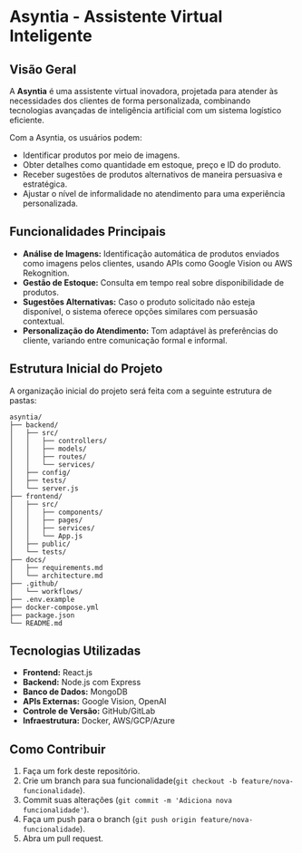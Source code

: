 # Asyntia - Assistente Virtual Inteligente

## Visão Geral
A **Asyntia** é uma assistente virtual inovadora, projetada para atender às necessidades dos clientes de forma personalizada, combinando tecnologias avançadas de inteligência artificial com um sistema logístico eficiente. 

Com a Asyntia, os usuários podem:
- Identificar produtos por meio de imagens.
- Obter detalhes como quantidade em estoque, preço e ID do produto.
- Receber sugestões de produtos alternativos de maneira persuasiva e estratégica.
- Ajustar o nível de informalidade no atendimento para uma experiência personalizada.

## Funcionalidades Principais
- **Análise de Imagens:** Identificação automática de produtos enviados como imagens pelos clientes, usando APIs como Google Vision ou AWS Rekognition.
- **Gestão de Estoque:** Consulta em tempo real sobre disponibilidade de produtos.
- **Sugestões Alternativas:** Caso o produto solicitado não esteja disponível, o sistema oferece opções similares com persuasão contextual.
- **Personalização do Atendimento:** Tom adaptável às preferências do cliente, variando entre comunicação formal e informal.

## Estrutura Inicial do Projeto
A organização inicial do projeto será feita com a seguinte estrutura de pastas:
```
asyntia/
├── backend/
│   ├── src/
│   │   ├── controllers/
│   │   ├── models/
│   │   ├── routes/
│   │   └── services/
│   ├── config/
│   ├── tests/
│   └── server.js
├── frontend/
│   ├── src/
│   │   ├── components/
│   │   ├── pages/
│   │   ├── services/
│   │   └── App.js
│   ├── public/
│   └── tests/
├── docs/
│   ├── requirements.md
│   └── architecture.md
├── .github/
│   └── workflows/
├── .env.example
├── docker-compose.yml
├── package.json
└── README.md
```

## Tecnologias Utilizadas
- **Frontend:** React.js
- **Backend:** Node.js com Express
- **Banco de Dados:** MongoDB
- **APIs Externas:** Google Vision, OpenAI
- **Controle de Versão:** GitHub/GitLab
- **Infraestrutura:** Docker, AWS/GCP/Azure

## Como Contribuir
1. Faça um fork deste repositório.
2. Crie um branch para sua funcionalidade(`git checkout -b feature/nova-funcionalidade`).
3. Commit suas alterações (`git commit -m 'Adiciona nova funcionalidade'`).
4. Faça um push para o branch (`git push origin feature/nova-funcionalidade`).
5. Abra um pull request.

<!--## Contato*/
Para dúvidas ou suporte, entre em contato pelo e-mail **suporte@asyntia.com**.*/-->
